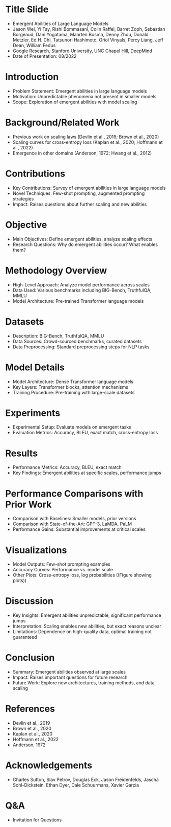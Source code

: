 # Title Slide

- Emergent Abilities of Large Language Models
- Jason Wei, Yi Tay, Rishi Bommasani, Colin Raffel, Barret Zoph, Sebastian Borgeaud, Dani Yogatama, Maarten Bosma, Denny Zhou, Donald Metzler, Ed H. Chi, Tatsunori Hashimoto, Oriol Vinyals, Percy Liang, Jeff Dean, William Fedus
- Google Research, Stanford University, UNC Chapel Hill, DeepMind
- Date of Presentation: 08/2022

# Introduction

- Problem Statement: Emergent abilities in large language models
- Motivation: Unpredictable phenomena not present in smaller models
- Scope: Exploration of emergent abilities with model scaling

# Background/Related Work

- Previous work on scaling laws (Devlin et al., 2019; Brown et al., 2020)
- Scaling curves for cross-entropy loss (Kaplan et al., 2020; Hoffmann et al., 2022)
- Emergence in other domains (Anderson, 1972; Hwang et al., 2012)

# Contributions

- Key Contributions: Survey of emergent abilities in large language models
- Novel Techniques: Few-shot prompting, augmented prompting strategies
- Impact: Raises questions about further scaling and new abilities

# Objective

- Main Objectives: Define emergent abilities, analyze scaling effects
- Research Questions: Why do emergent abilities occur? What enables them?

# Methodology Overview

- High-Level Approach: Analyze model performance across scales
- Data Used: Various benchmarks including BIG-Bench, TruthfulQA, MMLU
- Model Architecture: Pre-trained Transformer language models

# Datasets

- Description: BIG-Bench, TruthfulQA, MMLU
- Data Sources: Crowd-sourced benchmarks, curated datasets
- Data Preprocessing: Standard preprocessing steps for NLP tasks

# Model Details

- Model Architecture: Dense Transformer language models
- Key Layers: Transformer blocks, attention mechanisms
- Training Procedure: Pre-training with large-scale datasets

# Experiments

- Experimental Setup: Evaluate models on emergent tasks
- Evaluation Metrics: Accuracy, BLEU, exact match, cross-entropy loss

# Results

- Performance Metrics: Accuracy, BLEU, exact match
- Key Findings: Emergent abilities at specific scales, performance jumps

# Performance Comparisons with Prior Work

- Comparison with Baselines: Smaller models, prior versions
- Comparison with State-of-the-Art: GPT-3, LaMDA, PaLM
- Performance Gains: Substantial improvements at critical scales

# Visualizations

- Model Outputs: Few-shot prompting examples
- Accuracy Curves: Performance vs. model scale
- Other Plots: Cross-entropy loss, log probabilities ((Figure showing plots))

# Discussion

- Key Insights: Emergent abilities unpredictable, significant performance jumps
- Interpretation: Scaling enables new abilities, but exact reasons unclear
- Limitations: Dependence on high-quality data, optimal training not guaranteed

# Conclusion

- Summary: Emergent abilities observed at large scales
- Impact: Raises important questions for future research
- Future Work: Explore new architectures, training methods, and data scaling

# References

- Devlin et al., 2019
- Brown et al., 2020
- Kaplan et al., 2020
- Hoffmann et al., 2022
- Anderson, 1972

# Acknowledgements

- Charles Sutton, Slav Petrov, Douglas Eck, Jason Freidenfelds, Jascha Sohl-Dickstein, Ethan Dyer, Dale Schuurmans, Xavier Garcia

# Q&A

- Invitation for Questions

